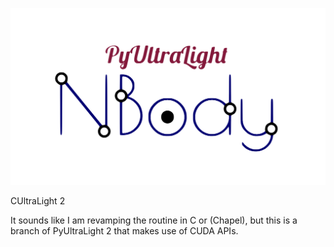 ![Logo](Project_Logo.png) 

CUltraLight 2

It sounds like I am revamping the routine in C or (Chapel), but this is a branch of PyUltraLight 2 that makes use of CUDA APIs.
